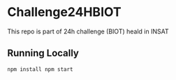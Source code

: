 # Challenge24HBIOT
This repo is part of 24h challenge (BIOT) heald in INSAT

## Running Locally

`npm install
npm start`
